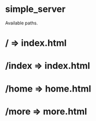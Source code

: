 simple_server
=============

Available paths.

# / => index.html
# /index => index.html
# /home => home.html
# /more => more.html
